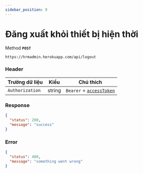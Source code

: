 ```yaml
---
sidebar_position: 9
---
```


# Đăng xuất khỏi thiết bị hiện thời

Method **`POST`**

```shell
https://hrmadmin.herokuapp.com/api/logout
```
### Header

| Trường dữ liệu  | Kiểu   | Chú thích                                   |
| --------------- | ------ | ------------------------------------------- |
| `Authorization` | string | `Bearer` + [`accessToken`](../access-token.md) |

### Response
```json
{
  "status": 200,
  "message": "success"
}
```

### Error

```json
{
  "status": 400,
  "message": "something went wrong"
}
```